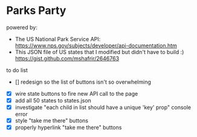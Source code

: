 # Parks Party

powered by:
- The US National Park Service API: https://www.nps.gov/subjects/developer/api-documentation.htm
- This JSON file of US states that I modified but didn't have to build :) https://gist.github.com/mshafrir/2646763

to do list
- [] redesign so the list of buttons isn't so overwhelming
- [x] wire state buttons to fire new API call to the page
- [x] add all 50 states to states.json
- [x] investigate "each child in list should have a unique 'key' prop" console error
- [x] style "take me there" buttons
- [x] properly hyperlink "take me there" buttons